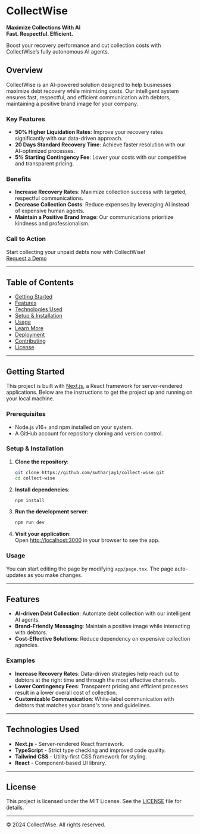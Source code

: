 # CollectWise

**Maximize Collections With AI**  
**Fast. Respectful. Efficient.**

Boost your recovery performance and cut collection costs with CollectWise’s fully autonomous AI agents.

## Overview

CollectWise is an AI-powered solution designed to help businesses maximize debt recovery while minimizing costs. Our intelligent system ensures fast, respectful, and efficient communication with debtors, maintaining a positive brand image for your company.

### Key Features

- **50% Higher Liquidation Rates**: Improve your recovery rates significantly with our data-driven approach.
- **20 Days Standard Recovery Time**: Achieve faster resolution with our AI-optimized processes.
- **5% Starting Contingency Fee**: Lower your costs with our competitive and transparent pricing.

### Benefits

- **Increase Recovery Rates**: Maximize collection success with targeted, respectful communications.
- **Decrease Collection Costs**: Reduce expenses by leveraging AI instead of expensive human agents.
- **Maintain a Positive Brand Image**: Our communications prioritize kindness and professionalism.

### Call to Action

Start collecting your unpaid debts now with CollectWise!  
[Request a Demo](#)

---

## Table of Contents

- [Getting Started](#getting-started)
- [Features](#features)
- [Technologies Used](#technologies-used)
- [Setup & Installation](#setup--installation)
- [Usage](#usage)
- [Learn More](#learn-more)
- [Deployment](#deployment)
- [Contributing](#contributing)
- [License](#license)

---

## Getting Started

This project is built with [Next.js](https://nextjs.org), a React framework for server-rendered applications. Below are the instructions to get the project up and running on your local machine.

### Prerequisites

- Node.js v16+ and npm installed on your system.  
- A GitHub account for repository cloning and version control.

### Setup & Installation

1. **Clone the repository**:

   ```bash
   git clone https://github.com/sutharjay1/collect-wise.git
   cd collect-wise
   ```

2. **Install dependencies**:

   ```bash
   npm install
   ```

3. **Run the development server**:

   ```bash
   npm run dev
   ```

4. **Visit your application**:  
   Open [http://localhost:3000](http://localhost:3000) in your browser to see the app.

### Usage

You can start editing the page by modifying `app/page.tsx`. The page auto-updates as you make changes.

---

## Features

- **AI-driven Debt Collection**: Automate debt collection with our intelligent AI agents.
- **Brand-Friendly Messaging**: Maintain a positive image while interacting with debtors.
- **Cost-Effective Solutions**: Reduce dependency on expensive collection agencies.

### Examples

- **Increase Recovery Rates**: Data-driven strategies help reach out to debtors at the right time and through the most effective channels.
- **Lower Contingency Fees**: Transparent pricing and efficient processes result in a lower overall cost of collection.
- **Customizable Communication**: White-label communication with debtors that matches your brand's tone and guidelines.

---

## Technologies Used

- **Next.js** - Server-rendered React framework.
- **TypeScript** - Strict type checking and improved code quality.
- **Tailwind CSS** - Utility-first CSS framework for styling.
- **React** - Component-based UI library.

---

## License

This project is licensed under the MIT License. See the [LICENSE](LICENSE) file for details.

---

© 2024 CollectWise. All rights reserved.
